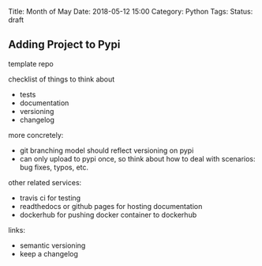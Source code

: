 Title: Month of May
Date: 2018-05-12 15:00
Category: Python
Tags: 
Status: draft

## Adding Project to Pypi

template repo

checklist of things to think about

- tests
- documentation
- versioning
- changelog

more concretely:

- git branching model should reflect versioning on pypi
- can only upload to pypi once, so think about how to deal with scenarios: bug fixes, typos, etc.

other related services:

- travis ci for testing
- readthedocs or github pages for hosting documentation
- dockerhub for pushing docker container to dockerhub

links:

- semantic versioning
- keep a changelog


